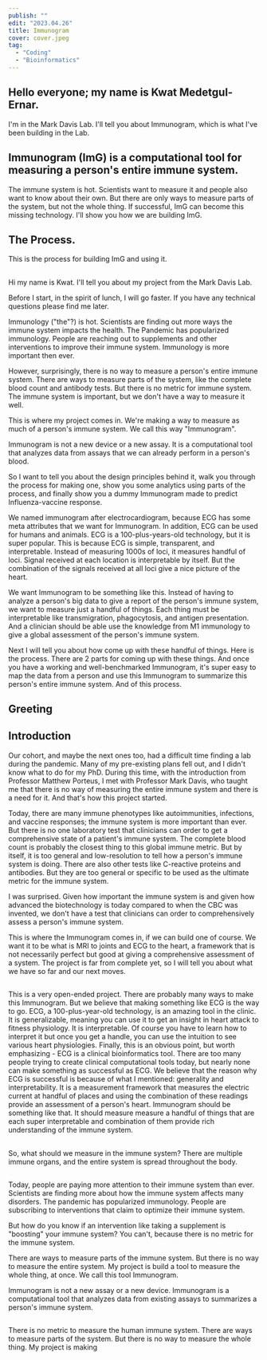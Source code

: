 ```yaml
---
publish: ""
edit: "2023.04.26"
title: Immunogram
cover: cover.jpeg
tag:
  - "Coding"
  - "Bioinformatics"
---
```


## Hello everyone; my name is Kwat Medetgul-Ernar.

I'm in the Mark Davis Lab.
I'll tell you about Immunogram, which is what I've been building in the Lab.

## Immunogram (ImG) is a computational tool for measuring a person's entire immune system.

The immune system is hot.
Scientists want to measure it and people also want to know about their own.
But there are only ways to measure parts of the system, but not the whole thing.
If successful, ImG can become this missing technology.
I'll show you how we are building ImG.

## The Process.

This is the process for building ImG and using it.

##

Hi my name is Kwat.
I'll tell you about my project from the Mark Davis Lab.

Before I start, in the spirit of lunch, I will go faster.
If you have any technical questions please find me later.

Immunology ("the"?) is hot.
Scientists are finding out more ways the immune system impacts the health.
The Pandemic has popularized immunology.
People are reaching out to supplements and other interventions to improve their immune system.
Immunology is more important then ever.

However, surprisingly, there is no way to measure a person's entire immune system.
There are ways to measure parts of the system, like the complete blood count and antibody tests.
But there is no metric for immune system.
The immune system is important, but we don't have a way to measure it well.

This is where my project comes in.
We're making a way to measure as much of a person's immune system.
We call this way "Immunogram".

Immunogram is not a new device or a new assay.
It is a computational tool that analyzes data from assays that we can already perform in a person's blood.

So I want to tell you about the design principles behind it, walk you through the process for making one, show you some analytics using parts of the process, and finally show you a dummy Immunogram made to predict Influenza-vaccine response.

We named immunogram after electrocardiogram, because ECG has some meta attributes that we want for Immunogram.
In addition, ECG can be used for humans and animals.
ECG is a 100-plus-years-old technology, but it is super popular.
This is because ECG is simple, transparent, and interpretable.
Instead of measuring 1000s of loci, it measures handful of loci.
Signal received at each location is interpretable by itself.
But the combination of the signals received at all loci give a nice picture of the heart.

We want Immunogram to be something like this.
Instead of having to analyze a person's big data to give a report of the person's immune system, we want to measure just a handful of things.
Each thing must be interpretable like transmigration, phagocytosis, and antigen presentation.
And a clinician should be able use the knowledge from M1 immunology to give a global assessment of the person's immune system.

Next I will tell you about how come up with these handful of things.
Here is the process.
There are 2 parts for coming up with these things.
And once you have a working and well-benchmarked Immunogram, it's super easy to map the data from a person and use this Immunogram to summarize this person's entire immune system.
And of this process.

## Greeting

## Introduction

Our cohort, and maybe the next ones too, had a difficult time finding a lab during the pandemic.
Many of my pre-existing plans fell out, and I didn't know what to do for my PhD.
During this time, with the introduction from Professor Matthew Porteus, I met with Professor Mark Davis, who taught me that there is no way of measuring the entire immune system and there is a need for it.
And that's how this project started.

Today, there are many immune phenotypes like autoimmunities, infections, and vaccine responses; the immune system is more important than ever.
But there is no one laboratory test that clinicians can order to get a comprehensive state of a patient's immune system.
The complete blood count is probably the closest thing to this global immune metric.
But by itself, it is too general and low-resolution to tell how a person's immune system is doing.
There are also other tests like C-reactive proteins and antibodies.
But they are too general or specific to be used as the ultimate metric for the immune system.

I was surprised.
Given how important the immune system is and given how advanced the biotechnology is today compared to when the CBC was invented, we don't have a test that clinicians can order to comprehensively assess a person's immune system.

This is where the Immunogram comes in, if we can build one of course.
We want it to be what is MRI to joints and ECG to the heart, a framework that is not necessarily perfect but good at giving a comprehensive assessment of a system.
The project is far from complete yet, so I will tell you about what we have so far and our next moves.

##

This is a very open-ended project.
There are probably many ways to make this Immunogram.
But we believe that making something like ECG is the way to go.
ECG, a 100-plus-year-old technology, is an amazing tool in the clinic.
It is generalizable, meaning you can use it to get an insight in heart attack to fitness physiology.
It is interpretable.
Of course you have to learn how to interpret it but once you get a handle, you can use the intuition to see various heart physiologies.
Finally, this is an obvious point, but worth emphasizing - ECG is a clinical bioinformatics tool.
There are too many people trying to create clinical computational tools today, but nearly none can make something as successful as ECG.
We believe that the reason why ECG is successful is because of what I mentioned: generality and interpretability.
It is a measurement framework that measures the electric current at handful of places and using the combination of these readings provide an assessment of a person's heart.
Immunogram should be something like that.
It should measure measure a handful of things that are each super interpretable and combination of them provide rich understanding of the immune system.

##

So, what should we measure in the immune system?
There are multiple immune organs, and the entire system is spread throughout the body.

##

Today, people are paying more attention to their immune system than ever.
Scientists are finding more about how the immune system affects many disorders.
The pandemic has popularized immunology.
People are subscribing to interventions that claim to optimize their immune system.

But how do you know if an intervention like taking a supplement is "boosting" your immune system?
You can't, because there is no metric for the immune system.

There are ways to measure parts of the immune system.
But there is no way to measure the entire system.
My project is build a tool to measure the whole thing, at once.
We call this tool Immunogram.

Immunogram is not a new assay or a new device.
Immunogram is a computational tool that analyzes data from existing assays to summarizes a person's immune system.

##

There is no metric to measure the human immune system.
There are ways to measure parts of the system.
But there is no way to measure the whole thing.
My project is making
